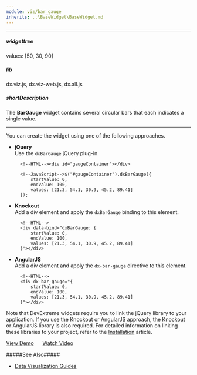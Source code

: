 ```yaml
---
module: viz/bar_gauge
inherits: ..\BaseWidget\BaseWidget.md
---
```

---
##### widgettree
values: [50, 30, 90]

##### lib
dx.viz.js, dx.viz-web.js, dx.all.js

##### shortDescription
The **BarGauge** widget contains several circular bars that each indicates a single value.

---
You can create the widget using one of the following approaches.

- **jQuery**  
 Use the `dxBarGauge` jQuery plug-in.

        <!--HTML--><div id="gaugeContainer"></div>

    <!---->

        <!--JavaScript-->$("#gaugeContainer").dxBarGauge({
			startValue: 0,
			endValue: 100,
			values: [21.3, 54.1, 30.9, 45.2, 89.41]
		});

- **Knockout**  
 Add a div element and apply the `dxBarGauge` binding to this element.

        <!--HTML-->
        <div data-bind="dxBarGauge: {
			startValue: 0,
			endValue: 100,
			values: [21.3, 54.1, 30.9, 45.2, 89.41]
        }"></div>

- **AngularJS**  
 Add a div element and apply the `dx-bar-gauge` directive to this element.

        <!--HTML-->
        <div dx-bar-gauge="{
			startValue: 0,
			endValue: 100,
			values: [21.3, 54.1, 30.9, 45.2, 89.41]
        }"></div>

Note that DevExtreme widgets require you to link the jQuery library to your application. If you use the Knockout or AngularJS approach, the Knockout or AngularJS library is also required. For detailed information on linking these libraries to your project, refer to the [Installation](/concepts/20%20Data%20Visualization/05%20Basics/01%20Installation '/Documentation/Guide/Data_Visualization/Basics/Installation/') article.

<a href="http://js.devexpress.com/Demos/WidgetsGallery/#demo/gaugesbargaugesbargaugebasicelementslabelscustomization/" class="button orange small fix-width-155" style="margin-right: 20px;" target="_blank">View Demo</a>
<a href="http://www.youtube.com/watch?v=4pOpe70YkS0&list=PL8h4jt35t1wjGvgflbHEH_e3b23AA30-z&index=24" class="button orange small fix-width-155" style="margin-right: 20px;" target="_blank">Watch Video</a>

#####See Also#####
- [Data Visualization Guides](/Documentation/Howto#datavisualization)